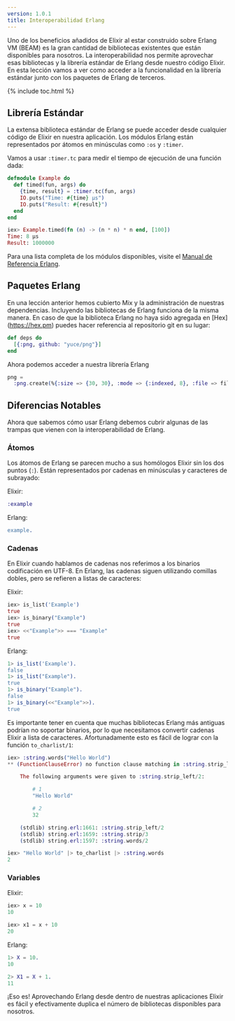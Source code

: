 ```yaml
---
version: 1.0.1
title: Interoperabilidad Erlang
---
```


Uno de los beneficios añadidos de Elixir al estar construido sobre Erlang VM (BEAM) es la gran cantidad de bibliotecas existentes que están disponibles para nosotros.
La interoperabilidad nos permite aprovechar esas bibliotecas y la librería estándar de Erlang desde nuestro código Elixir.
En esta lección vamos a ver como acceder a la funcionalidad en la librería estándar junto con los paquetes de Erlang de terceros.

{% include toc.html %}

## Librería Estándar

La extensa biblioteca estándar de Erlang se puede acceder desde cualquier código de Elixir en nuestra aplicación.
Los módulos Erlang están representados por átomos en minúsculas como `:os` y `:timer`.

Vamos a usar `:timer.tc` para medir el tiempo de ejecución de una función dada:

```elixir
defmodule Example do
  def timed(fun, args) do
    {time, result} = :timer.tc(fun, args)
    IO.puts("Time: #{time} μs")
    IO.puts("Result: #{result}")
  end
end

iex> Example.timed(fn (n) -> (n * n) * n end, [100])
Time: 8 μs
Result: 1000000
```

Para una lista completa de los módulos disponibles, visite el [Manual de Referencia Erlang](http://erlang.org/doc/apps/stdlib/).

## Paquetes Erlang

En una lección anterior hemos cubierto Mix y la administración de nuestras dependencias.
Incluyendo las bibliotecas de Erlang funciona de la misma manera.
En caso de que la biblioteca Erlang no haya sido agregada en [Hex] (https://hex.pm) puedes hacer referencia al repositorio git en su lugar:

```elixir
def deps do
  [{:png, github: "yuce/png"}]
end
```

Ahora podemos acceder a nuestra librería Erlang

```elixir
png =
  :png.create(%{:size => {30, 30}, :mode => {:indexed, 8}, :file => file, :palette => palette})
```

## Diferencias Notables

Ahora que sabemos cómo usar Erlang debemos cubrir algunas de las trampas que vienen con la interoperabilidad de Erlang.

### Átomos

Los átomos de Erlang se parecen mucho a sus homólogos Elixir sin los dos puntos (`:`). Están representados por cadenas en minúsculas y caracteres de subrayado:

Elixir:

```elixir
:example
```

Erlang:

```erlang
example.
```

### Cadenas

En Elixir cuando hablamos de cadenas nos referimos a los binarios codificación en UTF-8. En Erlang, las cadenas siguen utilizando comillas dobles, pero se refieren a listas de caracteres:

Elixir:

```elixir
iex> is_list('Example')
true
iex> is_binary("Example")
true
iex> <<"Example">> === "Example"
true
```

Erlang:

```erlang
1> is_list('Example').
false
1> is_list("Example").
true
1> is_binary("Example").
false
1> is_binary(<<"Example">>).
true
```

Es importante tener en cuenta que muchas bibliotecas Erlang más antiguas podrían no soportar binarios, por lo que necesitamos convertir cadenas Elixir a lista de caracteres. Afortunadamente esto es fácil de lograr con la función `to_charlist/1`:

```elixir
iex> :string.words("Hello World")
** (FunctionClauseError) no function clause matching in :string.strip_left/2

    The following arguments were given to :string.strip_left/2:

        # 1
        "Hello World"

        # 2
        32

    (stdlib) string.erl:1661: :string.strip_left/2
    (stdlib) string.erl:1659: :string.strip/3
    (stdlib) string.erl:1597: :string.words/2

iex> "Hello World" |> to_charlist |> :string.words
2
```

### Variables

Elixir:

```elixir
iex> x = 10
10

iex> x1 = x + 10
20
```

Erlang:

```erlang
1> X = 10.
10

2> X1 = X + 1.
11
```

¡Eso es! Aprovechando Erlang desde dentro de nuestras aplicaciones Elixir es fácil y efectivamente duplica el número de bibliotecas disponibles para nosotros.
